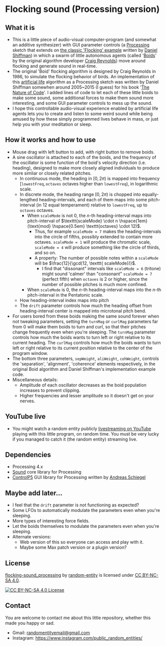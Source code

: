 # Flocking sound (Processing version)

## What it is

* This is a little piece of audio-visual computer-program (and somewhat an additive synthesizer) with GUI parameter controls (a [Processing](https://processing.org/) sketch that extends on [the classic 'Flocking' example](https://processing.org/examples/flocking.html) written by [Daniel Shiffman](https://thecodingtrain.com/)) in which a swarm of little autonomous agents (called '[Boids](https://en.wikipedia.org/wiki/Boids)' by the original algorithm developer [Craig Reynolds](https://scholar.google.com/citations?user=PJm3IXAAAAAJ&hl=en)) move around flocking and generate sound in real-time.
* The original 'Boid' flocking algorithm is designed by Craig Reynolds in 1986, to simulate the flocking behavior of birds. An implementation of this [artificial life](https://en.wikipedia.org/wiki/Artificial_life) algorithm as a Processing sketch was written by Daniel Shiffman somewhen around 2005~2015 (I guess) for his book '[The Nature of Code](https://natureofcode.com/)'. I added lines of code to let each of these little boids to make some sound, some additional forces to make them sound more interesting, and some GUI parameter controls to mess up the sound.
* I hope this controllable audio-visual experience enabled by artificial life agents lets you to create and listen to some weird sound while being amused by how these simply programmed lives behave in mass, or just help you with your meditation or sleep.

## How it works and how to use

* Mouse drag with left button to add, with right button to remove boids.
* A sine oscillator is attached to each of the boids, and the frequency of the oscillator is some function of the boid's velocity direction (i.e. heading), designed to make more closely aligned individuals to produce more simliar or closely related pitches.
	* In continuous mode, the heading in $[0, 2\pi)$ is mapped into frequency $[\texttt{lowestFreq}, \texttt{octaves} \text{ octaves higher than } \texttt{lowestFreq})$, in logarithmic scale.
	* In discrete mode, the heading range $[0, 2\pi)$ is chopped into equally-lengthed heading-intervals, and each of them maps into some pitch-interval (in 12 equal temperament) relative to `lowestFreq`, up to `octaves` octaves.
		* When `scaleMode` is not 0, the $n$-th heading-interval maps into pitch-interval of $\texttt{scaleMode} \cdot n \hspace{1em} (\text{mod} \hspace{0.5em} \texttt{octaves} \cdot 12)$.
			* Thus, for example `scaleMode = 7` makes the heading-intervals into the circle of fifths, possibly extended to contain more octaves. `scaleMode = 1` will produce the chromatic scale, `scaleMode = 4` will produce something like the circle of thirds, and so on.
			* A property: The number of possible notes within a `scaleMode` will be $\frac{12}{\gcd(12, \texttt{ scaleMode})}$.
				* I find that "dissonant" intervals like `scaleMode = 6` (tritone) might sound 'calmer' than "consonant" `scaleMode = 7` (perfect fifth) when `octaves` is 2 or higher, since the number of possible pitches is much more confined.
		* When `scaleMode` is 0, the $n$-th heading-interval maps into the $n$-th pitch-interval in the Pentatonic scale.
	* How heading-interval index maps into pitch
	* The `drift` parameter controls how much the heading offset from heading-interval center is mapped into microtonal pitch bend.
* For users bored from these boids making the same sound forever when not tweaking parameters, setting the `turnMag` or `curlMag` parameters far from 0 will make them boids to turn and curl, so that their pitches change frequently even when you're sleeping. The `turnMag` parameter controls how much the boids wants to turn left or right relative to its current heading. The `curlMag` controls how much the boids wants to turn left or right relative to its current position relative to the center of the program window.
* The bottom three parameters, `sepWeight`, `aliWeight`, `cohWeight`, controls the 'separation', 'alignment', 'coherence' elements respectively, in the original Boid algorithm and Daniel Shiffman's implementation example code.
* Miscellaneous details:
	* Amplitude of each oscillator decreases as the boid population increases to prevent clipping.
	* Higher frequencies and lesser amplitude so it doesn't get on your nerves.

## YouTube live

- You might watch a random entity publicly [livestreaming on YouTube](https://www.youtube.com/@public_random_entity/streams) playing with this little program, on random time. You must be very lucky if you managed to catch it (the random entity) streaming live.

## Dependencies

- Processing 4.x
- [Sound](https://processing.org/reference/libraries/sound/index.html) core library for Processing
- [ControlP5](https://www.sojamo.de/libraries/controlP5/) GUI library for Processing written by [Andreas Schiegel](https://www.sojamo.de/)

## Maybe add later...

- I feel that the `drift` parameter is not functioning as expected?
- Some LFOs to automatically modulate the parameters even when you're sleeping.
- More types of interesting force fields.
- Let the boids themselves to modulate the parameters even when you're sleeping.
- Alternate versions:
  - Web version of this so everyone can access and play with it.
  - Maybe some Max patch version or a plugin version?

## License

[flocking-sound_processing](https://github.com/random-entity/flocking-sound_processing) by [random-entity](https://github.com/random-entity) is licensed under [CC BY-NC-SA 4.0](https://creativecommons.org/licenses/by-nc-sa/4.0/).

[![CC BY-NC-SA 4.0 License](https://licensebuttons.net/l/by-nc-sa/4.0/88x31.png)](https://creativecommons.org/licenses/by-nc-sa/4.0/)

## Contact

You are welcome to contact me about this little repository, whether this made you happy or sad.
- Gmail: randomentityemail@gmail.com
- Instagram: https://www.instagram.com/public_random_entities/
